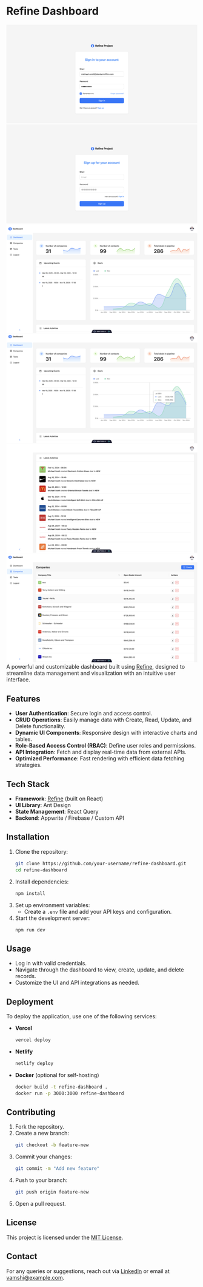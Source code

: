 # Refine Dashboard
<img src="/assets/1.png" alt="drawing" /> <img src="/assets/2.png" alt="drawing" />
<img src="/assets/3.png" alt="drawing" />
<img src="/assets/4.png" alt="drawing" />
<img src="/assets/5.png" alt="drawing" />
<img src="/assets/6.png" alt="drawing" />
A powerful and customizable dashboard built using [Refine](https://refine.dev/), designed to streamline data management and visualization with an intuitive user interface.

## Features

- **User Authentication**: Secure login and access control.
- **CRUD Operations**: Easily manage data with Create, Read, Update, and Delete functionality.
- **Dynamic UI Components**: Responsive design with interactive charts and tables.
- **Role-Based Access Control (RBAC)**: Define user roles and permissions.
- **API Integration**: Fetch and display real-time data from external APIs.
- **Optimized Performance**: Fast rendering with efficient data fetching strategies.

## Tech Stack

- **Framework**: [Refine](https://refine.dev/) (built on React)
- **UI Library**: Ant Design
- **State Management**: React Query
- **Backend**: Appwrite / Firebase / Custom API

## Installation

1. Clone the repository:
   ```bash
   git clone https://github.com/your-username/refine-dashboard.git
   cd refine-dashboard
   ```
2. Install dependencies:
   ```bash
   npm install
   ```
3. Set up environment variables:
   - Create a `.env` file and add your API keys and configuration.
4. Start the development server:
   ```bash
   npm run dev
   ```

## Usage

- Log in with valid credentials.
- Navigate through the dashboard to view, create, update, and delete records.
- Customize the UI and API integrations as needed.

## Deployment

To deploy the application, use one of the following services:

- **Vercel**
  ```bash
  vercel deploy
  ```
- **Netlify**
  ```bash
  netlify deploy
  ```
- **Docker** (optional for self-hosting)
  ```bash
  docker build -t refine-dashboard .
  docker run -p 3000:3000 refine-dashboard
  ```

## Contributing

1. Fork the repository.
2. Create a new branch:
   ```bash
   git checkout -b feature-new
   ```
3. Commit your changes:
   ```bash
   git commit -m "Add new feature"
   ```
4. Push to your branch:
   ```bash
   git push origin feature-new
   ```
5. Open a pull request.

## License

This project is licensed under the [MIT License](LICENSE).

## Contact

For any queries or suggestions, reach out via [LinkedIn](https://linkedin.com/in/vamshi) or email at vamshi@example.com.
